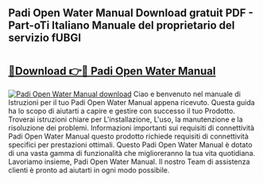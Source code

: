 ## Padi Open Water Manual Download gratuit PDF - Part-oTi Italiano Manuale del proprietario del servizio fUBGl

# <h2><a href="http://dfaf6uj.blite.top/?on=Padi+Open+Water+Manual">🔗Download 👉🔴 Padi Open Water Manual</a></h2>

[![Padi Open Water Manual download](https://i.imgur.com/lujVjoI.png)](http://dfaf6uj.blite.top/?on=Padi+Open+Water+Manual)
Ciao e benvenuto nel manuale di Istruzioni per il tuo Padi Open Water Manual appena ricevuto. Questa guida ha lo scopo di aiutarti a capire e gestire con successo il tuo Prodotto. Troverai istruzioni chiare per L'installazione, L'uso, la manutenzione e la risoluzione dei problemi. Informazioni importanti sui requisiti di connettività Padi Open Water Manual questo prodotto richiede requisiti di connettività specifici per prestazioni ottimali. Questo Padi Open Water Manual è dotato di una vasta gamma di funzionalità che miglioreranno la tua vita quotidiana. Lavoriamo insieme, Padi Open Water Manual. Il nostro Team di assistenza clienti è pronto ad aiutarti in ogni modo possibile.
